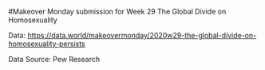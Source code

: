 #Makeover Monday submission for Week 29 The Global Divide on Homosexuality

Data: https://data.world/makeovermonday/2020w29-the-global-divide-on-homosexuality-persists

Data Source: Pew Research
